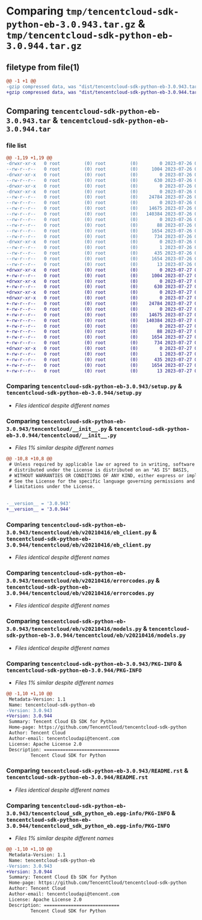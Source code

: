 # Comparing `tmp/tencentcloud-sdk-python-eb-3.0.943.tar.gz` & `tmp/tencentcloud-sdk-python-eb-3.0.944.tar.gz`

## filetype from file(1)

```diff
@@ -1 +1 @@
-gzip compressed data, was "dist/tencentcloud-sdk-python-eb-3.0.943.tar", last modified: Wed Jul 26 00:36:42 2023, max compression
+gzip compressed data, was "dist/tencentcloud-sdk-python-eb-3.0.944.tar", last modified: Thu Jul 27 02:14:59 2023, max compression
```

## Comparing `tencentcloud-sdk-python-eb-3.0.943.tar` & `tencentcloud-sdk-python-eb-3.0.944.tar`

### file list

```diff
@@ -1,19 +1,19 @@
-drwxr-xr-x   0 root         (0) root         (0)        0 2023-07-26 00:36:42.000000 tencentcloud-sdk-python-eb-3.0.943/
--rw-r--r--   0 root         (0) root         (0)     1004 2023-07-26 00:36:42.000000 tencentcloud-sdk-python-eb-3.0.943/setup.py
-drwxr-xr-x   0 root         (0) root         (0)        0 2023-07-26 00:36:42.000000 tencentcloud-sdk-python-eb-3.0.943/tencentcloud/
--rw-r--r--   0 root         (0) root         (0)      630 2023-07-26 00:36:42.000000 tencentcloud-sdk-python-eb-3.0.943/tencentcloud/__init__.py
-drwxr-xr-x   0 root         (0) root         (0)        0 2023-07-26 00:36:42.000000 tencentcloud-sdk-python-eb-3.0.943/tencentcloud/eb/
-drwxr-xr-x   0 root         (0) root         (0)        0 2023-07-26 00:36:42.000000 tencentcloud-sdk-python-eb-3.0.943/tencentcloud/eb/v20210416/
--rw-r--r--   0 root         (0) root         (0)    24784 2023-07-26 00:36:42.000000 tencentcloud-sdk-python-eb-3.0.943/tencentcloud/eb/v20210416/eb_client.py
--rw-r--r--   0 root         (0) root         (0)        0 2023-07-26 00:36:42.000000 tencentcloud-sdk-python-eb-3.0.943/tencentcloud/eb/v20210416/__init__.py
--rw-r--r--   0 root         (0) root         (0)    14675 2023-07-26 00:36:42.000000 tencentcloud-sdk-python-eb-3.0.943/tencentcloud/eb/v20210416/errorcodes.py
--rw-r--r--   0 root         (0) root         (0)   140384 2023-07-26 00:36:42.000000 tencentcloud-sdk-python-eb-3.0.943/tencentcloud/eb/v20210416/models.py
--rw-r--r--   0 root         (0) root         (0)        0 2023-07-26 00:36:42.000000 tencentcloud-sdk-python-eb-3.0.943/tencentcloud/eb/__init__.py
--rw-r--r--   0 root         (0) root         (0)       88 2023-07-26 00:36:42.000000 tencentcloud-sdk-python-eb-3.0.943/setup.cfg
--rw-r--r--   0 root         (0) root         (0)     1654 2023-07-26 00:36:42.000000 tencentcloud-sdk-python-eb-3.0.943/PKG-INFO
--rw-r--r--   0 root         (0) root         (0)      734 2023-07-26 00:36:42.000000 tencentcloud-sdk-python-eb-3.0.943/README.rst
-drwxr-xr-x   0 root         (0) root         (0)        0 2023-07-26 00:36:42.000000 tencentcloud-sdk-python-eb-3.0.943/tencentcloud_sdk_python_eb.egg-info/
--rw-r--r--   0 root         (0) root         (0)        1 2023-07-26 00:36:42.000000 tencentcloud-sdk-python-eb-3.0.943/tencentcloud_sdk_python_eb.egg-info/dependency_links.txt
--rw-r--r--   0 root         (0) root         (0)      435 2023-07-26 00:36:42.000000 tencentcloud-sdk-python-eb-3.0.943/tencentcloud_sdk_python_eb.egg-info/SOURCES.txt
--rw-r--r--   0 root         (0) root         (0)     1654 2023-07-26 00:36:42.000000 tencentcloud-sdk-python-eb-3.0.943/tencentcloud_sdk_python_eb.egg-info/PKG-INFO
--rw-r--r--   0 root         (0) root         (0)       13 2023-07-26 00:36:42.000000 tencentcloud-sdk-python-eb-3.0.943/tencentcloud_sdk_python_eb.egg-info/top_level.txt
+drwxr-xr-x   0 root         (0) root         (0)        0 2023-07-27 02:14:59.000000 tencentcloud-sdk-python-eb-3.0.944/
+-rw-r--r--   0 root         (0) root         (0)     1004 2023-07-27 02:14:59.000000 tencentcloud-sdk-python-eb-3.0.944/setup.py
+drwxr-xr-x   0 root         (0) root         (0)        0 2023-07-27 02:14:59.000000 tencentcloud-sdk-python-eb-3.0.944/tencentcloud/
+-rw-r--r--   0 root         (0) root         (0)      630 2023-07-27 02:14:59.000000 tencentcloud-sdk-python-eb-3.0.944/tencentcloud/__init__.py
+drwxr-xr-x   0 root         (0) root         (0)        0 2023-07-27 02:14:59.000000 tencentcloud-sdk-python-eb-3.0.944/tencentcloud/eb/
+drwxr-xr-x   0 root         (0) root         (0)        0 2023-07-27 02:14:59.000000 tencentcloud-sdk-python-eb-3.0.944/tencentcloud/eb/v20210416/
+-rw-r--r--   0 root         (0) root         (0)    24784 2023-07-27 02:14:59.000000 tencentcloud-sdk-python-eb-3.0.944/tencentcloud/eb/v20210416/eb_client.py
+-rw-r--r--   0 root         (0) root         (0)        0 2023-07-27 02:14:59.000000 tencentcloud-sdk-python-eb-3.0.944/tencentcloud/eb/v20210416/__init__.py
+-rw-r--r--   0 root         (0) root         (0)    14675 2023-07-27 02:14:59.000000 tencentcloud-sdk-python-eb-3.0.944/tencentcloud/eb/v20210416/errorcodes.py
+-rw-r--r--   0 root         (0) root         (0)   140384 2023-07-27 02:14:59.000000 tencentcloud-sdk-python-eb-3.0.944/tencentcloud/eb/v20210416/models.py
+-rw-r--r--   0 root         (0) root         (0)        0 2023-07-27 02:14:59.000000 tencentcloud-sdk-python-eb-3.0.944/tencentcloud/eb/__init__.py
+-rw-r--r--   0 root         (0) root         (0)       88 2023-07-27 02:14:59.000000 tencentcloud-sdk-python-eb-3.0.944/setup.cfg
+-rw-r--r--   0 root         (0) root         (0)     1654 2023-07-27 02:14:59.000000 tencentcloud-sdk-python-eb-3.0.944/PKG-INFO
+-rw-r--r--   0 root         (0) root         (0)      734 2023-07-27 02:14:59.000000 tencentcloud-sdk-python-eb-3.0.944/README.rst
+drwxr-xr-x   0 root         (0) root         (0)        0 2023-07-27 02:14:59.000000 tencentcloud-sdk-python-eb-3.0.944/tencentcloud_sdk_python_eb.egg-info/
+-rw-r--r--   0 root         (0) root         (0)        1 2023-07-27 02:14:59.000000 tencentcloud-sdk-python-eb-3.0.944/tencentcloud_sdk_python_eb.egg-info/dependency_links.txt
+-rw-r--r--   0 root         (0) root         (0)      435 2023-07-27 02:14:59.000000 tencentcloud-sdk-python-eb-3.0.944/tencentcloud_sdk_python_eb.egg-info/SOURCES.txt
+-rw-r--r--   0 root         (0) root         (0)     1654 2023-07-27 02:14:59.000000 tencentcloud-sdk-python-eb-3.0.944/tencentcloud_sdk_python_eb.egg-info/PKG-INFO
+-rw-r--r--   0 root         (0) root         (0)       13 2023-07-27 02:14:59.000000 tencentcloud-sdk-python-eb-3.0.944/tencentcloud_sdk_python_eb.egg-info/top_level.txt
```

### Comparing `tencentcloud-sdk-python-eb-3.0.943/setup.py` & `tencentcloud-sdk-python-eb-3.0.944/setup.py`

 * *Files identical despite different names*

### Comparing `tencentcloud-sdk-python-eb-3.0.943/tencentcloud/__init__.py` & `tencentcloud-sdk-python-eb-3.0.944/tencentcloud/__init__.py`

 * *Files 1% similar despite different names*

```diff
@@ -10,8 +10,8 @@
 # Unless required by applicable law or agreed to in writing, software
 # distributed under the License is distributed on an "AS IS" BASIS,
 # WITHOUT WARRANTIES OR CONDITIONS OF ANY KIND, either express or implied.
 # See the License for the specific language governing permissions and
 # limitations under the License.
 
 
-__version__ = '3.0.943'
+__version__ = '3.0.944'
```

### Comparing `tencentcloud-sdk-python-eb-3.0.943/tencentcloud/eb/v20210416/eb_client.py` & `tencentcloud-sdk-python-eb-3.0.944/tencentcloud/eb/v20210416/eb_client.py`

 * *Files identical despite different names*

### Comparing `tencentcloud-sdk-python-eb-3.0.943/tencentcloud/eb/v20210416/errorcodes.py` & `tencentcloud-sdk-python-eb-3.0.944/tencentcloud/eb/v20210416/errorcodes.py`

 * *Files identical despite different names*

### Comparing `tencentcloud-sdk-python-eb-3.0.943/tencentcloud/eb/v20210416/models.py` & `tencentcloud-sdk-python-eb-3.0.944/tencentcloud/eb/v20210416/models.py`

 * *Files identical despite different names*

### Comparing `tencentcloud-sdk-python-eb-3.0.943/PKG-INFO` & `tencentcloud-sdk-python-eb-3.0.944/PKG-INFO`

 * *Files 1% similar despite different names*

```diff
@@ -1,10 +1,10 @@
 Metadata-Version: 1.1
 Name: tencentcloud-sdk-python-eb
-Version: 3.0.943
+Version: 3.0.944
 Summary: Tencent Cloud Eb SDK for Python
 Home-page: https://github.com/TencentCloud/tencentcloud-sdk-python
 Author: Tencent Cloud
 Author-email: tencentcloudapi@tencent.com
 License: Apache License 2.0
 Description: ============================
         Tencent Cloud SDK for Python
```

### Comparing `tencentcloud-sdk-python-eb-3.0.943/README.rst` & `tencentcloud-sdk-python-eb-3.0.944/README.rst`

 * *Files identical despite different names*

### Comparing `tencentcloud-sdk-python-eb-3.0.943/tencentcloud_sdk_python_eb.egg-info/PKG-INFO` & `tencentcloud-sdk-python-eb-3.0.944/tencentcloud_sdk_python_eb.egg-info/PKG-INFO`

 * *Files 1% similar despite different names*

```diff
@@ -1,10 +1,10 @@
 Metadata-Version: 1.1
 Name: tencentcloud-sdk-python-eb
-Version: 3.0.943
+Version: 3.0.944
 Summary: Tencent Cloud Eb SDK for Python
 Home-page: https://github.com/TencentCloud/tencentcloud-sdk-python
 Author: Tencent Cloud
 Author-email: tencentcloudapi@tencent.com
 License: Apache License 2.0
 Description: ============================
         Tencent Cloud SDK for Python
```

